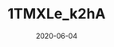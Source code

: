 ---
title: 1TMXLe_k2hA
date: 2020-06-04
published: true
cover_image: ./images/initial-commit.jpg
canonical_url: false
description: ""
video_url: "1TMXLe_k2hA"
---